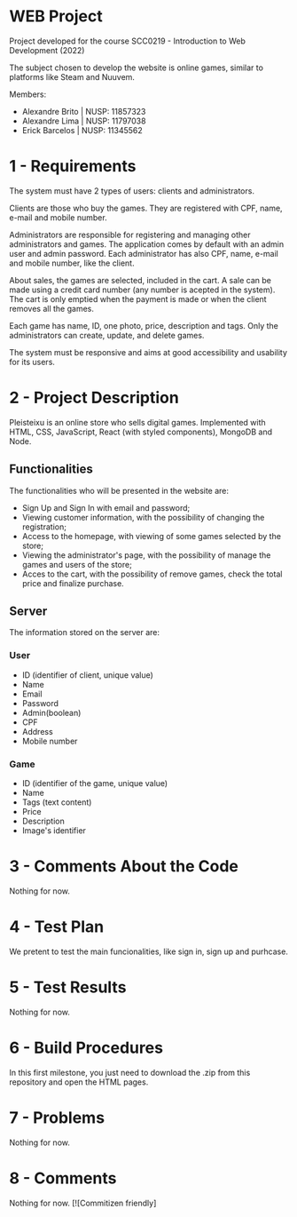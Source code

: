 # WEB Project

Project developed for the course SCC0219 - Introduction to Web Development (2022)

The subject chosen to develop the website is online games, similar to platforms like Steam and Nuuvem.

Members:

* Alexandre Brito | NUSP: 11857323
* Alexandre Lima  | NUSP: 11797038
* Erick Barcelos  | NUSP: 11345562

# 1 - Requirements

The system must have 2 types of users: clients and administrators.

Clients are those who buy the games. They are registered with CPF, name, e-mail and mobile number.

Administrators are responsible for registering and managing other administrators and games. The application comes by default with an admin user and admin password. Each administrator has also CPF, name, e-mail and mobile number, like the client.

About sales, the games are selected, included in the cart. A sale can be made using a credit card number (any number is acepted in the system). The cart is only emptied when the payment is made or when the client removes all the games. 

Each game has name, ID, one photo, price, description and tags. Only the administrators can create, update, and delete games.

The system must be responsive and aims at good accessibility and usability for its users.

# 2 - Project Description

Pleisteixu is an online store who sells digital games. Implemented with HTML, CSS, JavaScript, React (with styled components), MongoDB and Node.

## Functionalities

The functionalities who will be presented in the website are:
* Sign Up  and Sign In with email and password;  
* Viewing customer information, with the possibility of changing the registration;
* Access to the homepage, with viewing of some games selected by the store;
* Viewing the administrator's page, with the possibility of manage the games and users of the store;
* Acces to the cart, with the possibility of remove games, check the total price and finalize purchase.

## Server

The information stored on the server are: 

### User
* ID (identifier of client, unique value)
* Name
* Email
* Password
* Admin(boolean)
* CPF
* Address
* Mobile number

### Game
* ID (identifier of the game, unique value)
* Name
* Tags (text content)
* Price
* Description
* Image's identifier

# 3 - Comments About the Code
Nothing for now.

# 4 - Test Plan
We pretent to test the main funcionalities, like sign in, sign up and purhcase.

# 5 - Test Results
Nothing for now.

# 6 - Build Procedures
In this first milestone, you just need to download the .zip from this repository and open the HTML pages.

# 7 - Problems
Nothing for now.

# 8 - Comments
Nothing for now.
[![Commitizen friendly]
